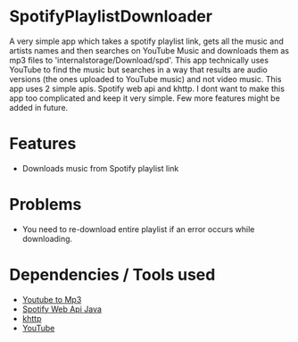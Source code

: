 # SpotifyPlaylistDownloader
A very simple app which takes a spotify playlist link, gets all the music and artists names and then searches on YouTube Music and downloads them as mp3 files to 'internalstorage/Download/spd'.
This app technically uses YouTube to find the music but searches in a way that results are audio versions (the ones uploaded to YouTube music) and not video music.
This app uses 2 simple apis. Spotify web api and khttp.
I dont want to make this app too complicated and keep it very simple.
Few more features might be added in future.

# Features
- Downloads music from Spotify playlist link

# Problems
- You need to re-download entire playlist if an error occurs while downloading.

# Dependencies / Tools used
- [Youtube to Mp3](https://yt1s.com/youtube-to-mp3/en2)
- [Spotify Web Api Java](https://github.com/thelinmichael/spotify-web-api-java)
- [khttp](https://github.com/ascclemens/khttp)
- [YouTube](https://www.youtube.com/)
